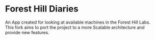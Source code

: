 # Forest Hill Diaries

An App created for looking at available machines in the Forest Hill Labs.
This fork aims to port the project to a more Scalable architecture and provide new features.
